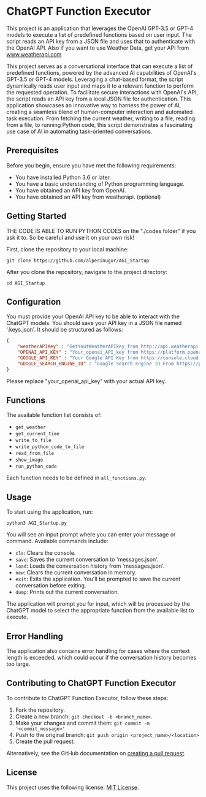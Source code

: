 # ChatGPT Function Executor

This project is an application that leverages the OpenAI GPT-3.5 or GPT-4 models to execute a list of predefined functions based on user input. The script reads an API key from a JSON file and uses that to authenticate with the OpenAI API. Also if you want to use Weather Data, get your API from www.weatherapi.com

This project serves as a conversational interface that can execute a list of predefined functions, powered by the advanced AI capabilities of OpenAI's GPT-3.5 or GPT-4 models. Leveraging a chat-based format, the script dynamically reads user input and maps it to a relevant function to perform the requested operation. To facilitate secure interactions with OpenAI's API, the script reads an API key from a local JSON file for authentication. This application showcases an innovative way to harness the power of AI, creating a seamless blend of human-computer interaction and automated task execution. From fetching the current weather, writing to a file, reading from a file, to running Python code, this script demonstrates a fascinating use case of AI in automating task-oriented conversations.


## Prerequisites

Before you begin, ensure you have met the following requirements:
* You have installed Python 3.6 or later.
* You have a basic understanding of Python programming language.
* You have obtained an API key from OpenAI.
* You have obtained an API key from weatherapi. (optional)

## Getting Started

THE CODE IS ABLE TO RUN PYTHON CODES on the "./codes folder" if you ask it to. So be careful and use it on your own risk!

First, clone the repository to your local machine:

```
git clone https://github.com/alperinugur/AGI_Startup
```

After you clone the repository, navigate to the project directory:

```
cd AGI_Startup
```

## Configuration

You must provide your OpenAI API key to be able to interact with the ChatGPT models. You should save your API key in a JSON file named '.keys.json'. It should be structured as follows:

```json
{
    "weatherAPIKey" : "GetYoutWeatherAPIkey_from_http://api.weatherapi.com",
    "OPENAI_API_KEY" : "Your_openai_API_key from https://platform.openai.com/account/api-keys",
    "GOOGLE_API_KEY" : "Your Google API Key from https://console.cloud.google.com/apis/credentials",
    "GOOGLE_SEARCH_ENGINE_ID" : "Google Search Engine ID From https://programmablesearchengine.google.com"
}
```

Please replace "your_openai_api_key" with your actual API key. 

## Functions

The available function list consists of:

- `get_weather`
- `get_current_time`
- `write_to_file`
- `write_python_code_to_file`
- `read_from_file`
- `show_image`
- `run_python_code`

Each function needs to be defined in `all_functions.py`.

## Usage

To start using the application, run:

```
python3 AGI_Startup.py
```

You will see an input prompt where you can enter your message or command. Available commands include:

- `cls`: Clears the console.
- `save`: Saves the current conversation to 'messages.json'.
- `load`: Loads the conversation history from 'messages.json'.
- `new`: Clears the current conversation in memory.
- `exit`: Exits the application. You'll be prompted to save the current conversation before exiting.
- `dump`: Prints out the current conversation.

The application will prompt you for input, which will be processed by the ChatGPT model to select the appropriate function from the available list to execute.

## Error Handling

The application also contains error handling for cases where the context length is exceeded, which could occur if the conversation history becomes too large.

## Contributing to ChatGPT Function Executor

To contribute to ChatGPT Function Executor, follow these steps:

1. Fork the repository.
2. Create a new branch: `git checkout -b <branch_name>`.
3. Make your changes and commit them: `git commit -m '<commit_message>'`
4. Push to the original branch: `git push origin <project_name>/<location>`
5. Create the pull request.

Alternatively, see the GitHub documentation on [creating a pull request](https://help.github.com/en/github/collaborating-with-issues-and-pull-requests/creating-a-pull-request).

## License

This project uses the following license: [MIT License](https://opensource.org/licenses/MIT).
